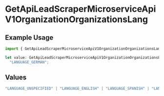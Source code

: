 # GetApiLeadScraperMicroserviceApiV1OrganizationOrganizationsLang

## Example Usage

```typescript
import { GetApiLeadScraperMicroserviceApiV1OrganizationOrganizationsLang } from "oppulence-backend-sdk/models/operations";

let value: GetApiLeadScraperMicroserviceApiV1OrganizationOrganizationsLang =
  "LANGUAGE_GERMAN";
```

## Values

```typescript
"LANGUAGE_UNSPECIFIED" | "LANGUAGE_ENGLISH" | "LANGUAGE_SPANISH" | "LANGUAGE_FRENCH" | "LANGUAGE_GERMAN" | "LANGUAGE_ITALIAN" | "LANGUAGE_PORTUGUESE" | "LANGUAGE_DUTCH" | "LANGUAGE_RUSSIAN" | "LANGUAGE_CHINESE" | "LANGUAGE_JAPANESE" | "LANGUAGE_KOREAN" | "LANGUAGE_ARABIC" | "LANGUAGE_HINDI" | "LANGUAGE_GREEK" | "LANGUAGE_TURKISH"
```